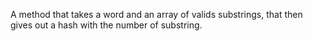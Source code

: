 A method that takes a word and an array of valids substrings, that then gives out a hash with the number of substring.